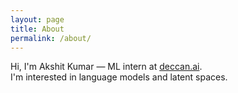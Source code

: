 ```yaml
---
layout: page
title: About
permalink: /about/
---
```


Hi, I'm Akshit Kumar — ML intern at [deccan.ai](https://deccan.ai). <br>I'm interested in language models and latent spaces.